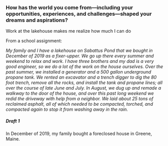 ### How has the world you come from—including your opportunities, experiences, and challenges—shaped your dreams and aspirations?

Work at the lakehouse makes me realize how much I can do

From a school assignment:

*My family and I have a lakehouse on Sabattus Pond that we bought in December of 2019 as a fixer-upper. We go up there every summer and weekend to relax and work. I have three brothers and my dad is a very good engineer, so we do a lot of the work on the house ourselves. Over the past summer, we installed a generator and a 500 gallon underground propane tank. We rented an excavator and a trench digger to dig the 80 foot trench, remove all the rocks, and install the tank and propane lines; all over the course of late June and July. In August, we dug up and remade a walkway to the door of the house, and over this past long weekend we redid the driveway with help from a neighbor. We laid about 25 tons of reclaimed asphalt, all of which needed to be compacted, torched, and compacted again to stop it from washing away in the rain.*

##### Draft 1
In December of 2019, my family bought a foreclosed house in Greene, Maine.
